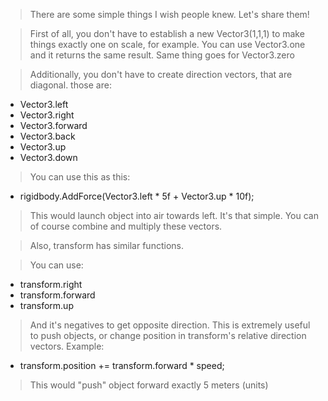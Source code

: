 >There are some simple things I wish people knew. Let's share them!

>First of all, you don't have to establish a new Vector3(1,1,1) to make things exactly one on scale, for example.
You can use Vector3.one and it returns the same result.
Same thing goes for Vector3.zero

>Additionally, you don't have to create direction vectors, that are diagonal.
those are:

- Vector3.left
- Vector3.right
- Vector3.forward
- Vector3.back
- Vector3.up
- Vector3.down

>You can use this as this:
- rigidbody.AddForce(Vector3.left * 5f + Vector3.up * 10f);

>This would launch object into air towards left. It's that simple.
You can of course combine and multiply these vectors.

>Also, transform has similar functions.

>You can use:

- transform.right
- transform.forward
- transform.up

>And it's negatives to get opposite direction. This is extremely useful to push objects, or change position in transform's relative direction vectors.
Example:
- transform.position += transform.forward * speed;


>This would "push" object forward exactly 5 meters (units)
